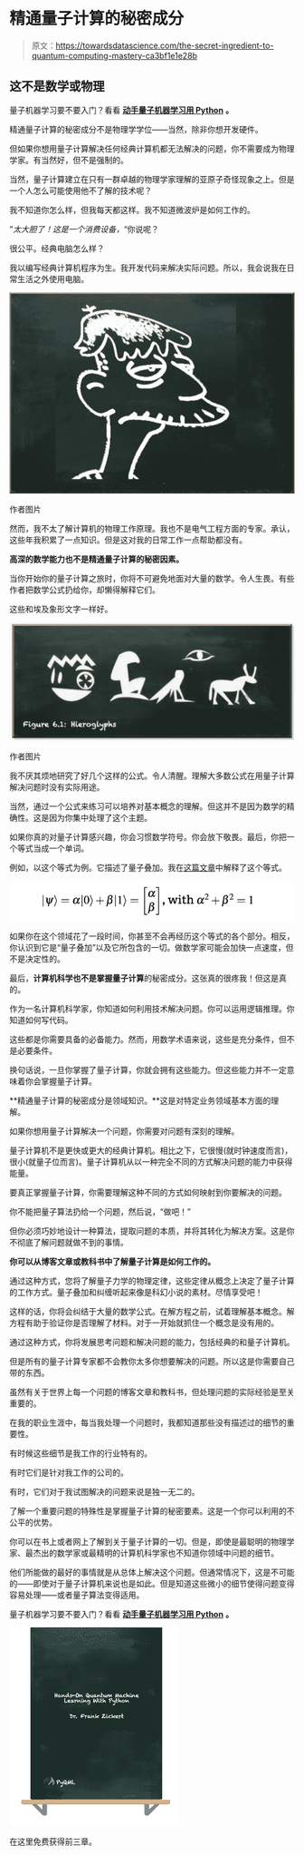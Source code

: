 # 精通量子计算的秘密成分

> 原文：<https://towardsdatascience.com/the-secret-ingredient-to-quantum-computing-mastery-ca3bf1e1e28b>

## 这不是数学或物理

量子机器学习要不要入门？看看 [**动手量子机器学习用 Python**](https://www.pyqml.com/page?ref=medium_mastery&dest=/) **。**

精通量子计算的秘密成分不是物理学学位——当然，除非你想开发硬件。

但如果你想用量子计算解决任何经典计算机都无法解决的问题，你不需要成为物理学家。有当然好，但不是强制的。

当然，量子计算建立在只有一群卓越的物理学家理解的亚原子奇怪现象之上。但是一个人怎么可能使用他不了解的技术呢？

我不知道你怎么样，但我每天都这样。我不知道微波炉是如何工作的。

”*太大胆了！这是一个消费设备，*“你说呢？

很公平。经典电脑怎么样？

我以编写经典计算机程序为生。我开发代码来解决实际问题。所以，我会说我在日常生活之外使用电脑。

![](img/fc55df5b957c4924041eb2943e854da6.png)

作者图片

然而，我不太了解计算机的物理工作原理。我也不是电气工程方面的专家。承认，这些年我积累了一点知识。但是这对我的日常工作一点帮助都没有。

**高深的数学能力也不是精通量子计算的秘密因素。**

当你开始你的量子计算之旅时，你将不可避免地面对大量的数学。令人生畏。有些作者把数学公式扔给你，却懒得解释它们。

这些和埃及象形文字一样好。

![](img/b5c26f56916c352e3593a1d673a62019.png)

作者图片

我不厌其烦地研究了好几个这样的公式。令人清醒。理解大多数公式在用量子计算解决问题时没有实际用途。

当然，通过一个公式来练习可以培养对基本概念的理解。但这并不是因为数学的精确性。这是因为你集中处理了这个主题。

如果你真的对量子计算感兴趣，你会习惯数学符号。你会放下敬畏。最后，你把一个等式当成一个单词。

例如，以这个等式为例。它描述了量子叠加。我在[这篇文章](/do-you-struggle-with-the-quantum-superposition-86d0f2147bfb)中解释了这个等式。

![](img/ba76d6c6b7508b8612b94d0aa1c2dbba.png)

如果你在这个领域花了一段时间，你甚至不会再经历这个等式的各个部分。相反，你认识到它是“量子叠加”以及它所包含的一切。做数学家可能会加快一点速度，但不是决定性的。

最后，**计算机科学也不是掌握量子计算**的秘密成分。这张真的很疼我！但这是真的。

作为一名计算机科学家，你知道如何利用技术解决问题。你可以运用逻辑推理。你知道如何写代码。

这些都是你需要具备的必备能力。然而，用数学术语来说，这些是充分条件，但不是必要条件。

换句话说，一旦你掌握了量子计算，你就会拥有这些能力。但这些能力并不一定意味着你会掌握量子计算。

**精通量子计算的秘密成分是领域知识。**这是对特定业务领域基本方面的理解。

如果你想用量子计算解决一个问题，你需要对问题有深刻的理解。

量子计算机不是更快或更大的经典计算机。相比之下，它很慢(就时钟速度而言)，很小(就量子位而言)。量子计算机从以一种完全不同的方式解决问题的能力中获得能量。

要真正掌握量子计算，你需要理解这种不同的方式如何映射到你要解决的问题。

你不能把量子算法扔给一个问题，然后说，“做吧！”

但你必须巧妙地设计一种算法，提取问题的本质，并将其转化为解决方案。这是你不彻底了解问题就做不到的事情。

**你可以从博客文章或教科书中了解量子计算是如何工作的。**

通过这种方式，您将了解量子力学的物理定律，这些定律从概念上决定了量子计算的工作方式。量子叠加和纠缠听起来像是科幻小说的素材。尽情享受吧！

这样的话，你将会纠结于大量的数学公式。在解方程之前，试着理解基本概念。解方程有助于验证你是否理解了材料。对于一开始就抓住一个概念是没有用的。

通过这种方式，你将发展思考问题和解决问题的能力，包括经典的和量子计算机。

但是所有的量子计算专家都不会教你太多你想要解决的问题。所以这是你需要自己带的东西。

虽然有关于世界上每一个问题的博客文章和教科书，但处理问题的实际经验是至关重要的。

在我的职业生涯中，每当我处理一个问题时，我都知道那些没有描述过的细节的重要性。

有时候这些细节是我工作的行业特有的。

有时它们是针对我工作的公司的。

有时，它们对于我试图解决的问题来说是独一无二的。

了解一个重要问题的特殊性是掌握量子计算的秘密要素。这是一个你可以利用的不公平的优势。

你可以在书上或者网上了解到关于量子计算的一切。但是，即使是最聪明的物理学家、最杰出的数学家或最精明的计算机科学家也不知道你领域中问题的细节。

他们所能做的最好的事情就是从总体上解决这个问题。但通常情况下，这是不可能的——即使对于量子计算机来说也是如此。但是知道这些微小的细节使得问题变得容易处理——或者量子算法变得适用。

量子机器学习要不要入门？看看 [**动手量子机器学习用 Python**](https://www.pyqml.com/page?ref=medium_mastery&dest=/) **。**

![](img/c3892c668b9d47f57e47f1e6d80af7b6.png)

在这里免费获得前三章。